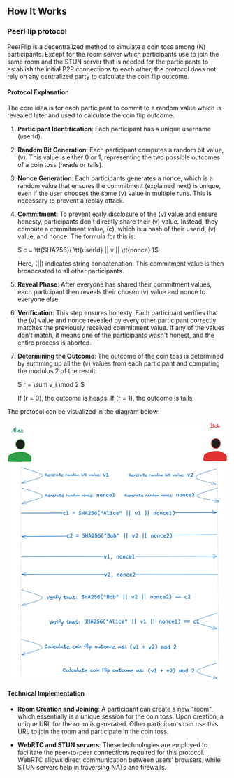 
## How It Works

### PeerFlip protocol

PeerFlip is a decentralized method to simulate a coin toss among \(N\) participants. Except for the room server which participants use to join the same room and the STUN server that is needed for the participants to establish the initial P2P connections to each other, the protocol does not rely on any centralized party to calculate the coin flip outcome. 
#### Protocol Explanation

The core idea is for each participant to commit to a random value which is revealed later and used to calculate the coin flip outcome.


1. **Participant Identification**: 
   Each participant has a unique username (userId).

2. **Random Bit Generation**:
   Each participant computes a random bit value, \(v\). This value is either 0 or 1, representing the two possible outcomes of a coin toss (heads or tails).

3. **Nonce Generation**:
   Each participants generates a nonce, which is a random value that ensures the commitment (explained next) is unique, even if the user chooses the same \(v\) value in multiple runs. 
   This is necessary to prevent a replay attack.
   

4. **Commitment**:
   To prevent early disclosure of the \(v\) value and ensure honesty, participants don't directly share their \(v\) value. Instead, they compute a commitment value, \(c\), which is a hash of their userId, \(v\) value, and nonce. The formula for this is:

   $ c =  \tt{SHA256}( 	\tt{userId} || v || 	\tt{nonce} )$

   Here, \(||\) indicates string concatenation. This commitment value is then broadcasted to all other participants.

5. **Reveal Phase**:
   After everyone has shared their commitment values, each participant then reveals their chosen \(v\) value and nonce to everyone else.

6. **Verification**:
   This step ensures honesty. Each participant verifies that the \(v\) value and nonce revealed by every other participant correctly matches the previously received commitment value. If any of the values don't match, it means one of the participants wasn't honest, and the entire process is aborted.

7. **Determining the Outcome**:
   The outcome of the coin toss is determined by summing up all the \(v\) values from each participant and computing the modulus 2 of the result:

   $ r = \sum v_i \mod 2  $

   If \(r = 0\), the outcome is heads. If \(r = 1\), the outcome is tails.



The protocol can be visualized in the diagram below:


<img src="diagrams/sequence-diagram.png" alt="Sequence Diagram" width="600" />

#### Technical Implementation

- **Room Creation and Joining**:
  A participant can create a new "room", which essentially is a unique session for the coin toss. Upon creation, a unique URL for the room is generated. Other participants can use this URL to join the room and participate in the coin toss.

- **WebRTC and STUN servers**: 
  These technologies are employed to facilitate the peer-to-peer connections required for this protocol. WebRTC allows direct communication between users' browsers, while STUN servers help in traversing NATs and firewalls.

